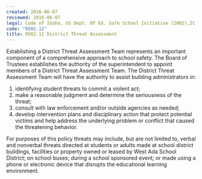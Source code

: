 ```yaml
---
created: 2016-06-07
reviewed: 2016-06-07
legal: Code of Idaho, US Dept. Of Ed. Safe School Initiative (2002),IC 18-901 IC 18-6710 IC 18-7902 IC 18-7905, 187906 IC 18-3302I IC 18-917 IC 33-512
code: "0502.12"
title: 0502.12 District Threat Assessment
---
```


Establishing a District Threat Assessment Team represents an important component of a comprehensive approach to school safety. The Board of Trustees establishes the authority of the superintendent to appoint members of a District Threat Assessment Team. The District Threat Assessment Team will have the authority to assist building administrators in:

1. identifying student threats to commit a violent act;
1. make a reasonable judgment and determine the seriousness of the threat;
1. consult with law enforcement and/or outside agencies as needed;
1. develop intervention plans and disciplinary action that protect potential victims and help address the underlying problem or conflict that caused the threatening behavior.

For purposes of this policy threats may include, but are not limited to, verbal and nonverbal threats directed at students or adults made at school district buildings, facilities or property owned or leased by West Ada School District; on school buses; during a school sponsored event; or made using a phone or electronic device that disrupts the educational learning environment.
